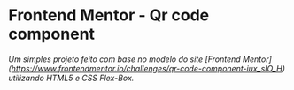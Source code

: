 # Frontend Mentor - Qr code component

###### Um simples projeto feito com base no modelo do site [Frontend Mentor] (https://www.frontendmentor.io/challenges/qr-code-component-iux_sIO_H) utilizando HTML5 e CSS Flex-Box.
